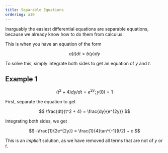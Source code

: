 ```yaml
---
title: Separable Equations
ordering: a10
---
```


Inarguably the easiest differential equations are separable equations, because we already know how to do them from calculus.

This is when you have an equation of the form

$$
a(t)dt = b(y)dy
$$

To solve this, simply integrate both sides to get an equation of $y$ and $t$.

## Example 1

$$
(t^2 + 4)dy/dt = e^{2y}; y(0) = 1
$$

First, separate the equation to get

$$
\frac{dt}{t^2 + 4} = \frac{dy}{e^{2y}}
$$

Integrating both sides, we get

$$
-\frac{1}{2e^{2y}} = \frac{1}{4}tan^{-1}(t/2) + c
$$

This is an _implicit_ solution, as we have removed all terms that are not of $y$ or $t$.
